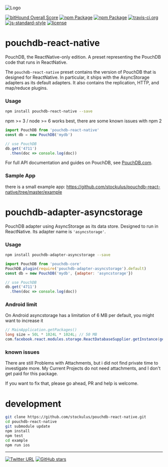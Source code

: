 ![Logo](https://raw.githubusercontent.com/stockulus/pouchdb-react-native/master/static/pouchdb-react-native.png)

[![bitHound Overall Score](https://www.bithound.io/github/stockulus/pouchdb-react-native/badges/score.svg)](https://www.bithound.io/github/stockulus/pouchdb-react-native) [![npm Package](https://img.shields.io/npm/dm/pouchdb-react-native.svg)](https://www.npmjs.com/package/pouchdb-react-native) [![npm Package](https://img.shields.io/npm/v/pouchdb-react-native.svg)](https://www.npmjs.com/package/pouchdb-react-native) [![travis-ci.org](https://travis-ci.org/stockulus/pouchdb-react-native.svg)](https://travis-ci.org/stockulus/pouchdb-react-native) [![js-standard-style](https://img.shields.io/badge/code%20style-standard-brightgreen.svg)](http://standardjs.com/) [![license](https://img.shields.io/npm/l/pouchdb-react-native.svg?maxAge=2592000)](https://opensource.org/licenses/MIT)

pouchdb-react-native
======

PouchDB, the ReactNative-only edition. A preset representing the PouchDB code that runs in ReactNative.

The `pouchdb-react-native` preset contains the version of PouchDB that is designed for ReactNative. In particular, it ships with the AsyncStorage adapters as its default adapters. It also contains the replication, HTTP, and map/reduce plugins.

### Usage

```bash
npm install pouchdb-react-native --save
```
npm >= 3 / node >= 6 works best, there are some known issues with npm 2

```js
import PouchDB from 'pouchdb-react-native'
const db = new PouchDB('mydb')

// use PouchDB
db.get('4711')
  .then(doc => console.log(doc))

```
For full API documentation and guides on PouchDB, see [PouchDB.com](http://pouchdb.com/).

### Sample App
there is a small example app:
https://github.com/stockulus/pouchdb-react-native/tree/master/example

pouchdb-adapter-asyncstorage
======

PouchDB adapter using AsyncStorage as its data store. Designed to run in ReactNative. Its adapter name is `'asyncstorage'`.

### Usage

```bash
npm install pouchdb-adapter-asyncstorage --save
```

```js
import PouchDB from 'pouchdb-core'
PouchDB.plugin(require('pouchdb-adapter-asyncstorage').default)
const db = new PouchDB('mydb', {adapter: 'asyncstorage'})

// use PouchDB
db.get('4711')
  .then(doc => console.log(doc))

```

### Android limit

On Android asyncstorage has a limitation of 6 MB per default, you might want to increase it

```java
// MainApplication.getPackages()
long size = 50L * 1024L * 1024L; // 50 MB
com.facebook.react.modules.storage.ReactDatabaseSupplier.getInstance(getApplicationContext()).setMaximumSize(size);
```

### known issues

There are still Problems with Attachments, but i did not find private time to investigate more. My Current Projects do not need attachments, and I don't get paid for this package.

If you want to fix that, please go ahead, PR and help is welcome.

development
======
```bash
git clone https://github.com/stockulus/pouchdb-react-native.git
cd pouchdb-react-native
git submodule update
npm install
npm test
cd example
npm run ios

```

---
[![Twitter URL](https://img.shields.io/twitter/url/http/shields.io.svg?style=social&maxAge=2592000)](https://twitter.com/stockulus) [![GitHub stars](https://img.shields.io/github/stars/stockulus/pouchdb-react-native.svg?style=social&label=Star)](https://github.com/stockulus/pouchdb-react-native)

